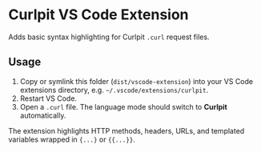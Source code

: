 # Curlpit VS Code Extension

Adds basic syntax highlighting for Curlpit `.curl` request files.

## Usage

1. Copy or symlink this folder (`dist/vscode-extension`) into your VS Code extensions directory, e.g. `~/.vscode/extensions/curlpit`.
2. Restart VS Code.
3. Open a `.curl` file. The language mode should switch to **Curlpit** automatically.

The extension highlights HTTP methods, headers, URLs, and templated variables wrapped in `{...}` or `{{...}}`.
